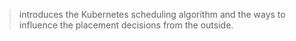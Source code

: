 >introduces the Kubernetes scheduling algorithm and the ways to influence the placement decisions from the outside.
